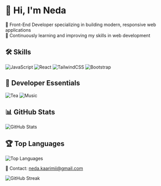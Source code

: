 # 👋 Hi, I'm Neda

🌟 Front-End Developer specializing in building modern, responsive web applications  
🎯 Continuously learning and improving my skills in web development  

## 🛠 Skills
![JavaScript](https://img.shields.io/badge/JavaScript-F7DF1E?style=for-the-badge&logo=javascript&logoColor=black)
![React](https://img.shields.io/badge/React-61DAFB?style=for-the-badge&logo=react&logoColor=black)
![TailwindCSS](https://img.shields.io/badge/TailwindCSS-38B2AC?style=for-the-badge&logo=tailwind-css&logoColor=white)
![Bootstrap](https://img.shields.io/badge/Bootstrap-7952B3?style=for-the-badge&logo=bootstrap&logoColor=white)

## 🍵 Developer Essentials
![Tea](https://img.shields.io/badge/Tea-🍵-green?style=for-the-badge)
![Music](https://img.shields.io/badge/Music-🎵-blue?style=for-the-badge)

## 📊 GitHub Stats
![GitHub Stats](https://github-readme-stats.vercel.app/api?username=neda-karimi&show_icons=true&theme=radical)

## 🏆 Top Languages
![Top Languages](https://github-readme-stats.vercel.app/api/top-langs/?username=neda-karimi&layout=compact&theme=radical)

💌 Contact: [neda.kaarimii@gmail.com](mailto:neda.kaarimii@gmail.com)


![GitHub Streak](https://streak-stats.demolab.com?user=neda-karimi)
